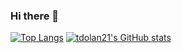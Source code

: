 ### Hi there 👋
[![Top Langs](https://github-readme-stats.vercel.app/api/top-langs/?username=tdolan21&show_icons=true&theme=radical)](https://github.com/anuraghazra/github-readme-stats)
[![tdolan21's GitHub stats](https://github-readme-stats.vercel.app/api?username=tdolan21&show_icons=true&theme=radical)](https://github.com/anuraghazra/github-readme-stats)
<!--
**tdolan21/tdolan21** is a ✨ _special_ ✨ repository because its `README.md` (this file) appears on your GitHub profile.

Here are some ideas to get you started:

- 🔭 I’m currently working on ...
- 🌱 I’m currently learning ...
- 👯 I’m looking to collaborate on ...
- 🤔 I’m looking for help with ...
- 💬 Ask me about ...
- 📫 How to reach me: ...
- 😄 Pronouns: ...
- ⚡ Fun fact: ...
-->
